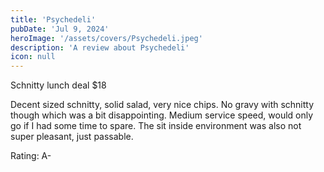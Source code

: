 ```yaml
---
title: 'Psychedeli'
pubDate: 'Jul 9, 2024'
heroImage: '/assets/covers/Psychedeli.jpeg'
description: 'A review about Psychedeli'
icon: null
---
```


Schnitty lunch deal $18

Decent sized schnitty, solid salad, very nice chips. No gravy with schnitty though which was a bit disappointing. Medium service speed, would only go if I had some time to spare. The sit inside environment was also not super pleasant, just passable.

Rating: A-
